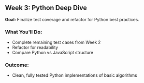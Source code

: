 ## Week 3: Python Deep Dive

**Goal:** Finalize test coverage and refactor for Python best practices.

### What You'll Do:
- Complete remaining test cases from Week 2
- Refactor for readability
- Compare Python vs JavaScript structure

### Outcome:
- Clean, fully tested Python implementations of basic algorithms